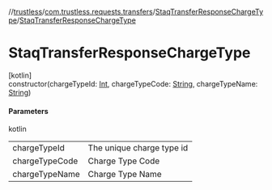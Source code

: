 //[trustless](../../../index.md)/[com.trustless.requests.transfers](../index.md)/[StaqTransferResponseChargeType](index.md)/[StaqTransferResponseChargeType](-staq-transfer-response-charge-type.md)

# StaqTransferResponseChargeType

[kotlin]\
constructor(chargeTypeId: [Int](https://kotlinlang.org/api/latest/jvm/stdlib/kotlin/-int/index.html), chargeTypeCode: [String](https://kotlinlang.org/api/latest/jvm/stdlib/kotlin/-string/index.html), chargeTypeName: [String](https://kotlinlang.org/api/latest/jvm/stdlib/kotlin/-string/index.html))

#### Parameters

kotlin

| | |
|---|---|
| chargeTypeId | The unique charge type id |
| chargeTypeCode | Charge Type Code |
| chargeTypeName | Charge Type Name |
